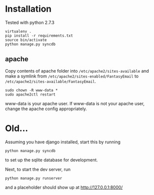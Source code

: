 # Installation

Tested with python 2.7.3

    virtualenv .
    pip install -r requirements.txt
    source bin/activate
    python manage.py syncdb

## apache

Copy contents of apache folder into `/etc/apache2/sites-available` and make a symlink from `/etc/apache2/sites-enabled/FantasyEmail` to `/etc/apache2/sites-available/FantasyEmail`.

    sudo chown -R www-data *
    sudo apache2ctl restart

www-data is your apache user. If www-data is not your apache user, change the apache config appropriately.

# Old...

Assuming you have django installed, start this by running
    
    python manage.py syncdb 

to set up the sqlite database for development.

Next, to start the dev server, run
    
    python manage.py runserver

and a placeholder should show up at http://127.0.0.1:8000/





